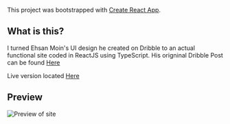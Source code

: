 This project was bootstrapped with [Create React App](https://github.com/facebook/create-react-app).

## What is this?
I turned Ehsan Moin's UI design he created on Dribble to an actual functional site coded in ReactJS using TypeScript.
His origninal Dribble Post can be found [Here](https://dribbble.com/shots/6504659-UiExpert-Website-Home-Page-Free-Download)

Live version located [Here](https://voxze.github.io/uiexpert/)

## Preview 
![Preview of site](https://i.imgur.com/RcrJeLb.png)
